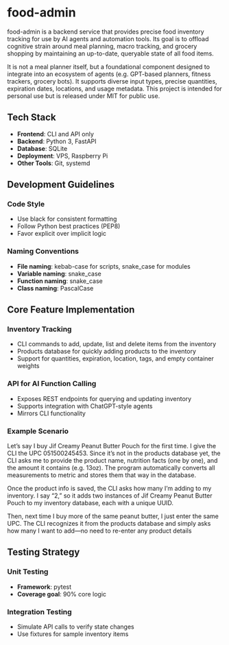 # food-admin

food-admin is a backend service that provides precise food inventory tracking for use by AI agents and automation tools. Its goal is to offload cognitive strain around meal planning, macro tracking, and grocery shopping by maintaining an up-to-date, queryable state of all food items.

It is not a meal planner itself, but a foundational component designed to integrate into an ecosystem of agents (e.g. GPT-based planners, fitness trackers, grocery bots). It supports diverse input types, precise quantities, expiration dates, locations, and usage metadata. This project is intended for personal use but is released under MIT for public use.

## Tech Stack

- **Frontend**: CLI and API only
- **Backend**: Python 3, FastAPI
- **Database**: SQLite
- **Deployment**: VPS, Raspberry Pi
- **Other Tools**: Git, systemd

## Development Guidelines

### Code Style

- Use black for consistent formatting
- Follow Python best practices (PEP8)
- Favor explicit over implicit logic

### Naming Conventions

- **File naming**: kebab-case for scripts, snake_case for modules
- **Variable naming**: snake_case
- **Function naming**: snake_case
- **Class naming**: PascalCase

## Core Feature Implementation

### Inventory Tracking

- CLI commands to add, update, list and delete items from the inventory
- Products database for quickly adding products to the inventory
- Support for quantities, expiration, location, tags, and empty container weights

### API for AI Function Calling

- Exposes REST endpoints for querying and updating inventory
- Supports integration with ChatGPT-style agents
- Mirrors CLI functionality

### Example Scenario

Let’s say I buy Jif Creamy Peanut Butter Pouch for the first time. I give the CLI the UPC 051500245453. Since it’s not in the products database yet, the CLI asks me to provide the product name, nutrition facts (one by one), and the amount it contains (e.g. 13oz). The program automatically converts all measurements to metric and stores them that way in the database.

Once the product info is saved, the CLI asks how many I’m adding to my inventory. I say “2,” so it adds two instances of Jif Creamy Peanut Butter Pouch to my inventory database, each with a unique UUID.

Then, next time I buy more of the same peanut butter, I just enter the same UPC. The CLI recognizes it from the products database and simply asks how many I want to add—no need to re-enter any product details

## Testing Strategy

### Unit Testing

- **Framework**: pytest
- **Coverage goal**: 90% core logic

### Integration Testing

- Simulate API calls to verify state changes
- Use fixtures for sample inventory items
